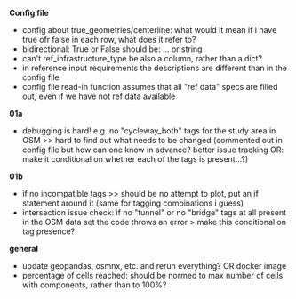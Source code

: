 **Config file**

* config about true_geometries/centerline: what would it mean if i have true ofr false in each row, what does it refer to?
* bidirectional: True or False should be: ... or string
* can't ref_infrastructure_type be also a column, rather than a dict?
* in reference input requirements the descriptions are different than in the config file
* config file read-in function assumes that all "ref data" specs are filled out, even if we have not ref data available

**01a**

* debugging is hard! e.g. no "cycleway_both" tags for the study area in OSM >> hard to find out what needs to be changed (commented out in config file but how can one know in advance? better issue tracking OR: make it conditional on whether each of the tags is present...?)

**01b**

* if no incompatible tags >> should be no attempt to plot, put an if statement around it (same for tagging combinations i guess)
* intersection issue check: if no "tunnel" or no "bridge" tags at all present in the OSM data set the code throws an error > make this conditional on tag presence?

**general**

* update geopandas, osmnx, etc. and rerun everything? OR docker image
* percentage of cells reached: should be normed to max number of cells with components, rather than to 100%?

